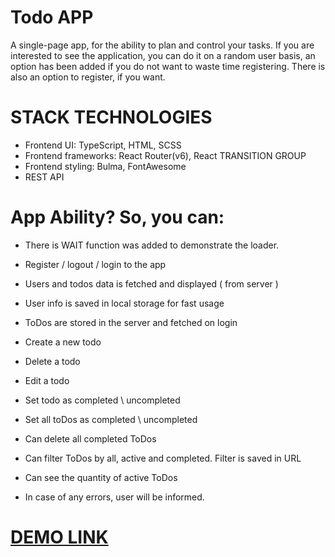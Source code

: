 # Todo APP
A single-page app, for the ability to plan and control your tasks. If you are interested to see the application, you can do it on a random user basis, an option has been added if you do not want to waste time registering. There is also an option to register, if you want.

# STACK TECHNOLOGIES
- Frontend UI: TypeScript, HTML, SCSS
- Frontend frameworks: React Router(v6), React TRANSITION GROUP
- Frontend styling: Bulma, FontAwesome
- REST API

# App Ability? So, you can:
- There is WAIT function was added to demonstrate the loader.

- Register / logout / login to the app
- Users and todos data is fetched and displayed ( from server )
- User info is saved in local storage for fast usage
- ToDos are stored in the server and fetched on login
- Create a new todo
- Delete a todo
- Edit a todo
- Set todo as completed \ uncompleted
- Set all toDos as completed \ uncompleted
- Can delete all completed ToDos
- Can filter ToDos by all, active and completed. Filter is saved in URL
- Can see the quantity of active ToDos
- In case of any errors, user will be informed.

# [DEMO LINK](https://vasyliev-anton.github.io/react_todo-app/)
